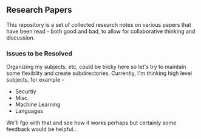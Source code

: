 ## Research Papers

This repository is a set of collected research notes on various papers
that have been read - both good and bad, to allow for collaborative thinking
and discussion.

### Issues to be Resolved

Organizing my subjects, etc, could be tricky here so let's try to maintain
some flexiblity and create subdirectories.  Currently, I'm thinking
high level subjects, for example -
* Securtiy
* Misc.
* Machine Learning
* Languages

We'll fgo with that and see how it works perhaps but certainly some
feedback would be helpful...
